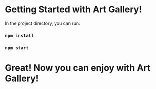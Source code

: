 # Getting Started with Art Gallery!

In the project directory, you can run:

### `npm install`
### `npm start`

# Great! Now you can enjoy with Art Gallery!